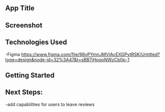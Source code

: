 ## App Title

## Screenshot

## Technologies Used
 -Figma https://www.figma.com/file/98vPYmnJMViAcEXGPytRSK/Untitled?type=design&node-id=32%3A47&t=sBB7iHoqoNWzCb0p-1

## Getting Started

## Next Steps:

-add capabilities for users to leave reviews